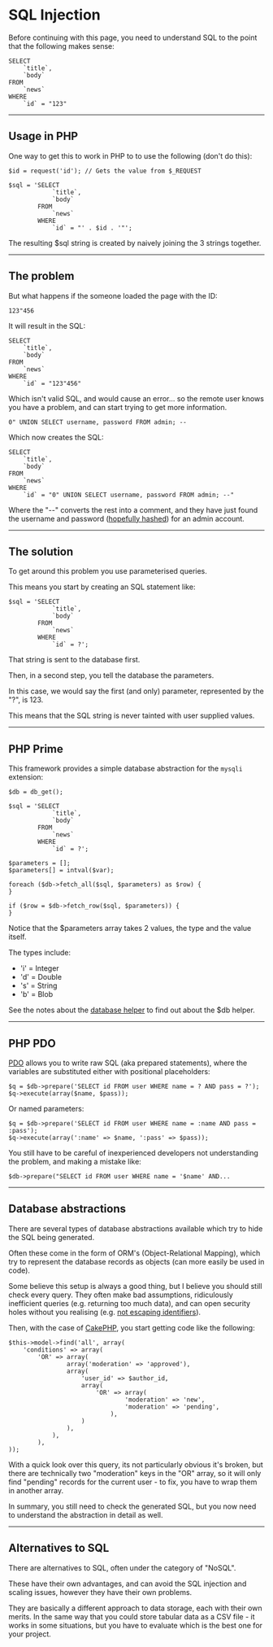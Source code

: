 
# SQL Injection

Before continuing with this page, you need to understand SQL to the point that the following makes sense:

	SELECT
		`title`,
		`body`
	FROM
		`news`
	WHERE
		`id` = "123"

---

## Usage in PHP

One way to get this to work in PHP to to use the following (don't do this):

	$id = request('id'); // Gets the value from $_REQUEST

	$sql = 'SELECT
				`title`,
				`body`
			FROM
				`news`
			WHERE
				`id` = "' . $id . '"';

The resulting $sql string is created by naively joining the 3 strings together.

---

## The problem

But what happens if the someone loaded the page with the ID:

	123"456

It will result in the SQL:

	SELECT
		`title`,
		`body`
	FROM
		`news`
	WHERE
		`id` = "123"456"

Which isn't valid SQL, and would cause an error... so the remote user knows you have a problem, and can start trying to get more information.

	0" UNION SELECT username, password FROM admin; --

Which now creates the SQL:

	SELECT
		`title`,
		`body`
	FROM
		`news`
	WHERE
		`id` = "0" UNION SELECT username, password FROM admin; --"

Where the "--" converts the rest into a comment, and they have just found the username and password ([hopefully hashed](../../../doc/security/logins.md)) for an admin account.

---

## The solution

To get around this problem you use parameterised queries.

This means you start by creating an SQL statement like:

	$sql = 'SELECT
				`title`,
				`body`
			FROM
				`news`
			WHERE
				`id` = ?';

That string is sent to the database first.

Then, in a second step, you tell the database the parameters.

In this case, we would say the first (and only) parameter, represented by the "?", is 123.

This means that the SQL string is never tainted with user supplied values.

---

## PHP Prime

This framework provides a simple database abstraction for the `mysqli` extension:

	$db = db_get();

	$sql = 'SELECT
				`title`,
				`body`
			FROM
				`news`
			WHERE
				`id` = ?';

	$parameters = [];
	$parameters[] = intval($var);

	foreach ($db->fetch_all($sql, $parameters) as $row) {
	}

	if ($row = $db->fetch_row($sql, $parameters)) {
	}

Notice that the $parameters array takes 2 values, the type and the value itself.

The types include:

- 'i' = Integer
- 'd' = Double
- 's' = String
- 'b' = Blob

See the notes about the [database helper](../../../doc/system/database.md) to find out about the $db helper.

---

## PHP PDO

[PDO](https://php.net/pdo) allows you to write raw SQL (aka prepared statements), where the variables are substituted either with positional placeholders:

	$q = $db->prepare('SELECT id FROM user WHERE name = ? AND pass = ?');
	$q->execute(array($name, $pass));

Or named parameters:

	$q = $db->prepare('SELECT id FROM user WHERE name = :name AND pass = :pass');
	$q->execute(array(':name' => $name, ':pass' => $pass));

You still have to be careful of inexperienced developers not understanding the problem, and making a mistake like:

	$db->prepare("SELECT id FROM user WHERE name = '$name' AND...

---

## Database abstractions

There are several types of database abstractions available which try to hide the SQL being generated.

Often these come in the form of ORM's (Object-Relational Mapping), which try to represent the database records as objects (can more easily be used in code).

Some believe this setup is always a good thing, but I believe you should still check every query. They often make bad assumptions, ridiculously inefficient queries (e.g. returning too much data), and can open security holes without you realising (e.g. [not escaping identifiers](http://www.codeyellow.nl/identifier-sqli.html)).

Then, with the case of [CakePHP](http://book.cakephp.org/2.0/en/models/retrieving-your-data.html), you start getting code like the following:

	$this->model->find('all', array(
		'conditions' => array(
			'OR' => array(
					array('moderation' => 'approved'),
					array(
						'user_id' => $author_id,
						array(
							'OR' => array(
									'moderation' => 'new',
									'moderation' => 'pending',
								),
						)
					),
				),
			),
	));

With a quick look over this query, its not particularly obvious it's broken, but there are technically two "moderation" keys in the "OR" array, so it will only find "pending" records for the current user - to fix, you have to wrap them in another array.

In summary, you still need to check the generated SQL, but you now need to understand the abstraction in detail as well.

---

## Alternatives to SQL

There are alternatives to SQL, often under the category of "NoSQL".

These have their own advantages, and can avoid the SQL injection and scaling issues, however they have their own problems.

They are basically a different approach to data storage, each with their own merits. In the same way that you could store tabular data as a CSV file - it works in some situations, but you have to evaluate which is the best one for your project.
